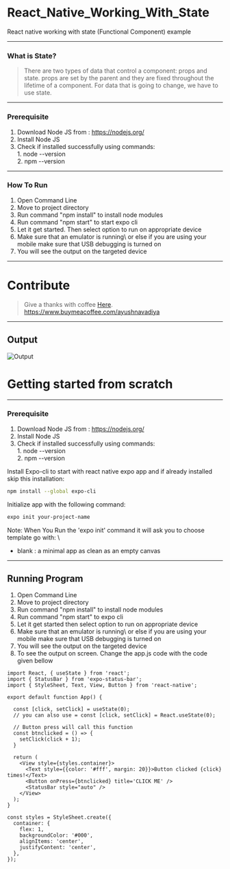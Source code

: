 # React_Native_Working_With_State
React native working with state (Functional Component) example


---
### What is State?

>There are two types of data that control a component: props and state. props are set by the parent and they are fixed throughout the lifetime of a component. For data that is going to change, we have to use state.

---
### Prerequisite

1. Download Node JS from : https://nodejs.org/
2. Install Node JS
3. Check if installed successfully using commands: \
                                                   1. node --version\
                                                   2. npm --version

---
### How To Run

1. Open Command Line
2. Move to project directory
4. Run command "npm install" to install node modules
5. Run command "npm start" to start expo cli
6. Let it get started. Then select option to run on appropriate device
7. Make sure that an emulator is running\ or else if you are using your mobile make sure that USB debugging is turned on
8. You will see the output on the targeted device


---
# Contribute 

> Give a thanks with coffee [Here](https://www.buymeacoffee.com/ayushnavadiya).\
> https://www.buymeacoffee.com/ayushnavadiya

---
## Output
![Output](https://github.com/Ayush-Navadiya/React_Native_Working_With_State/blob/master/Output/output.gif)



# Getting started from scratch


---
### Prerequisite

1. Download Node JS from : https://nodejs.org/
2. Install Node JS
3. Check if installed successfully using commands: \
                                                   1. node --version\
                                                   2. npm --version

Install Expo-cli to start with react native expo app and if already installed skip this installation:

```bash
npm install --global expo-cli
```

Initialize app with the following command:

```bash
expo init your-project-name
```

Note: When You Run the 'expo init' command it will ask you to choose template go with: \
 - blank : a minimal app as clean as an empty canvas


---
## Running Program 
1. Open Command Line
2. Move to project directory
4. Run command "npm install" to install node modules
5. Run command "npm start" to expo cli
6. Let it get started then select option to run on appropriate device
7. Make sure that an emulator is running\ or else if you are using your mobile make sure that USB debugging is turned on
8. You will see the output on the targeted device
9. To see the output on screen. Change the app.js code with the code given bellow

```
import React, { useState } from 'react';
import { StatusBar } from 'expo-status-bar';
import { StyleSheet, Text, View, Button } from 'react-native';

export default function App() {

  const [click, setClick] = useState(0);
  // you can also use = const [click, setClick] = React.useState(0);
  
  // Button press will call this function
  const btnclicked = () => {
    setClick(click + 1);
  }

  return (
    <View style={styles.container}>
      <Text style={{color: '#fff', margin: 20}}>Button clicked {click} times!</Text>
      <Button onPress={btnclicked} title='CLICK ME' />
      <StatusBar style="auto" />
    </View>
  );
}

const styles = StyleSheet.create({
  container: {
    flex: 1,
    backgroundColor: '#000',
    alignItems: 'center',
    justifyContent: 'center',
  },
});


```

